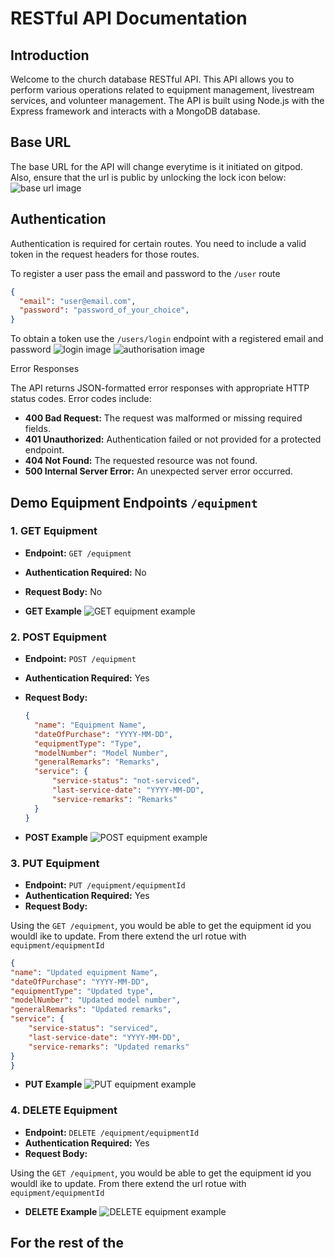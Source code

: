 # RESTful API Documentation

## Introduction

Welcome to the church database RESTful API. This API allows you to perform various operations related to equipment management, livestream services, and volunteer management. The API is built using Node.js with the Express framework and interacts with a MongoDB database.

## Base URL

The base URL for the API will change everytime is it initiated on gitpod.
Also, ensure that the url is public by unlocking the lock icon below:
![base url image](/images/baseurl.png)


## Authentication

Authentication is required for certain routes. You need to include a valid token in the request headers for those routes.

To register a user pass the email and password to the `/user` route
  ```json
  {
    "email": "user@email.com",
    "password": "password_of_your_choice",
  }
```

 To obtain a token use the `/users/login` endpoint with a registered email and password
 ![login image](/images/login.png)
 ![authorisation image](/images/authorisation.png)

Error Responses

The API returns JSON-formatted error responses with appropriate HTTP status codes. Error codes include:
- **400 Bad Request:** The request was malformed or missing required fields.
- **401 Unauthorized:** Authentication failed or not provided for a protected endpoint.
- **404 Not Found:** The requested resource was not found.
- **500 Internal Server Error:** An unexpected server error occurred.

## Demo Equipment Endpoints `/equipment`

### 1. GET Equipment
- **Endpoint:** `GET /equipment`
- **Authentication Required:** No
- **Request Body:** No

- **GET Example**
 ![GET equipment example ](/images/get_equipment_example.png)

### 2. POST Equipment
- **Endpoint:** `POST /equipment`
- **Authentication Required:** Yes
- **Request Body:**
  ```json
  {
    "name": "Equipment Name",
    "dateOfPurchase": "YYYY-MM-DD",
    "equipmentType": "Type",
    "modelNumber": "Model Number",
    "generalRemarks": "Remarks",
    "service": {
        "service-status": "not-serviced",
        "last-service-date": "YYYY-MM-DD",
        "service-remarks": "Remarks"
    }
  }
  ```

- **POST Example**
![POST equipment example](/images/post_equipment_example.png)


### 3. PUT Equipment
- **Endpoint:** `PUT /equipment/equipmentId`
- **Authentication Required:** Yes
- **Request Body:**

Using the `GET /equipment`, you would be able to get the equipment id you wouldl ike to update. From there extend the url rotue with `equipment/equipmentId`

  ```json
{
  "name": "Updated equipment Name",
  "dateOfPurchase": "YYYY-MM-DD",
  "equipmentType": "Updated type",
  "modelNumber": "Updated model number",
  "generalRemarks": "Updated remarks",
  "service": {
      "service-status": "serviced",
      "last-service-date": "YYYY-MM-DD",
      "service-remarks": "Updated remarks"
  }
}
  ```

- **PUT Example**
![PUT equipment example](/images/put_equipment_example.png)

### 4. DELETE Equipment
- **Endpoint:** `DELETE /equipment/equipmentId`
- **Authentication Required:** Yes
- **Request Body:**

Using the `GET /equipment`, you would be able to get the equipment id you wouldl ike to update. From there extend the url rotue with `equipment/equipmentId`


- **DELETE Example**
![DELETE equipment example](/images/delete_equipment_example.png)


## For the rest of the 
